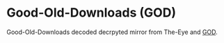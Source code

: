 # Good-Old-Downloads (GOD)
Good-Old-Downloads decoded decrpyted mirror from The-Eye and [GOD](https://github.com/Good-Old-Downloads?tab=repositories).
